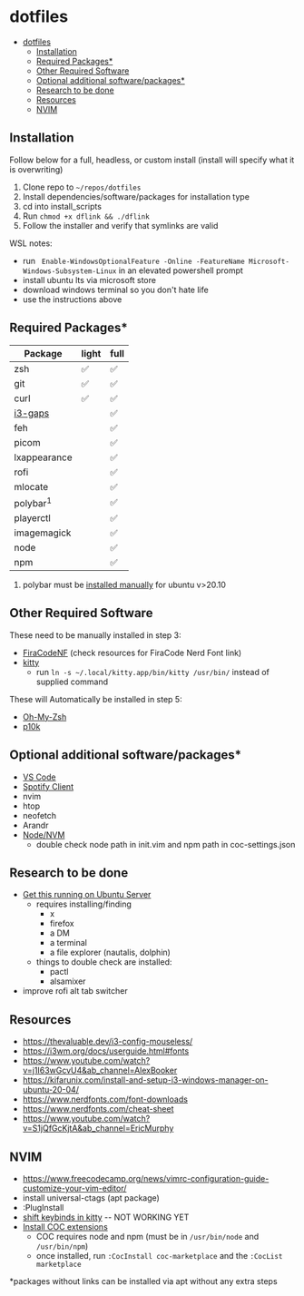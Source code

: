 # dotfiles

<!-- @import "[TOC]" {cmd="toc" depthFrom=2 depthTo=6 orderedList=false} -->

<!-- code_chunk_output -->

- [dotfiles](#dotfiles)
  - [Installation](#installation)
  - [Required Packages*](#required-packages)
  - [Other Required Software](#other-required-software)
  - [Optional additional software/packages*](#optional-additional-softwarepackages)
  - [Research to be done](#research-to-be-done)
  - [Resources](#resources)
  - [NVIM](#nvim)

<!-- /code_chunk_output -->

## Installation
Follow below for a full, headless, or custom install (install will specify what it is overwriting)

1. Clone repo to `~/repos/dotfiles`
2. Install dependencies/software/packages for installation type
3. cd into install_scripts
4. Run `chmod +x dflink && ./dflink`
5. Follow the installer and verify that symlinks are valid

WSL notes:
- run ` Enable-WindowsOptionalFeature -Online -FeatureName Microsoft-Windows-Subsystem-Linux` in an elevated powershell prompt
- install ubuntu lts via microsoft store
- download windows terminal so you don't hate life
- use the instructions above

## Required Packages*
| Package                                    | light | full |
| ------------------------------------------ | ----- | ---- |
| zsh                                        | ✅    | ✅   |
| git                                        | ✅    | ✅   |
| curl                                       | ✅    | ✅   |
| [i3-gaps](https://github.com/Airblader/i3) |       | ✅   |
| feh                                        |       | ✅   |
| picom                                      |       | ✅   |
| lxappearance                               |       | ✅   |
| rofi                                       |       | ✅   |
| mlocate                                    |       | ✅   |
| polybar<sup>1</sup>                        |       | ✅   |
| playerctl                                  |       | ✅   |
| imagemagick                                |       | ✅   |
| node                                       |       | ✅   |
| npm                                        |       | ✅   |

1. polybar must be [installed manually](https://github.com/polybar/polybar) for ubuntu v>20.10

## Other Required Software
These need to be manually installed in step 3:
- [FiraCodeNF](https://github.com/ryanoasis/nerd-fonts/tree/master/patched-fonts/FiraCode) (check resources for FiraCode Nerd Font link)
- [kitty](https://sw.kovidgoyal.net/kitty/binary/#desktop-integration-on-linux)
  - run `ln -s ~/.local/kitty.app/bin/kitty /usr/bin/` instead of supplied command

These will Automatically be installed in step 5:
- [Oh-My-Zsh](https://ohmyz.sh/)
- [p10k](https://github.com/romkatv/powerlevel10k)

## Optional additional software/packages*
- [VS Code](https://code.visualstudio.com/)
- [Spotify Client](https://www.spotify.com/us/)
- nvim
- htop
- neofetch
- Arandr
- [Node/NVM](https://github.com/nvm-sh/nvm)
  - double check node path in init.vim and npm path in coc-settings.json


## Research to be done

- [Get this running on Ubuntu Server](https://askubuntu.com/questions/870364/how-do-i-install-ubuntu-without-a-de)
     - requires installing/finding
       - x
       - firefox
       - a DM
       - a terminal
       - a file explorer (nautalis, dolphin)
     - things to double check are installed:
       - pactl
       - alsamixer
- improve rofi alt tab switcher

## Resources
 - https://thevaluable.dev/i3-config-mouseless/
 - https://i3wm.org/docs/userguide.html#fonts
 - https://www.youtube.com/watch?v=j1I63wGcvU4&ab_channel=AlexBooker
 - https://kifarunix.com/install-and-setup-i3-windows-manager-on-ubuntu-20-04/
 - https://www.nerdfonts.com/font-downloads
 - https://www.nerdfonts.com/cheat-sheet
 - https://www.youtube.com/watch?v=S1jQfGcKjtA&ab_channel=EricMurphy

## NVIM
- https://www.freecodecamp.org/news/vimrc-configuration-guide-customize-your-vim-editor/
- install universal-ctags (apt package)
- :PlugInstall
- [shift keybinds in kitty](https://www.reddit.com/r/neovim/comments/mbj8m5/how_to_setup_ctrlshiftkey_mappings_in_neovim_and/) -- NOT WORKING YET
- [Install COC extensions](https://vimawesome.com/plugin/coc-nvim)
  - COC requires node and npm (must be in `/usr/bin/node` and `/usr/bin/npm`)
  - once installed, run `:CocInstall coc-marketplace` and the `:CocList marketplace`

*packages without links can be installed via apt without any extra steps